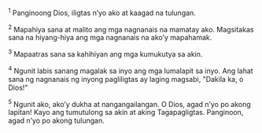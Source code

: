 <sup>1</sup>
Panginoong Dios, iligtas nʼyo ako at kaagad na tulungan. 

<sup>2</sup>
Mapahiya sana at malito ang mga nagnanais na mamatay ako. Magsitakas sana na hiyang-hiya ang mga nagnanais na akoʼy mapahamak. 

<sup>3</sup>
Mapaatras sana sa kahihiyan ang mga kumukutya sa akin. 

<sup>4</sup>
Ngunit labis sanang magalak sa inyo ang mga lumalapit sa inyo. Ang lahat sana ng nagnanais ng inyong pagliligtas ay laging magsabi, "Dakila ka, o Dios!" 

<sup>5</sup>
Ngunit ako, akoʼy dukha at nangangailangan. O Dios, agad nʼyo po akong lapitan! Kayo ang tumutulong sa akin at aking Tagapagligtas. Panginoon, agad nʼyo po akong tulungan.